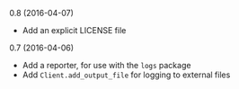 0.8 (2016-04-07)
- Add an explicit LICENSE file

0.7 (2016-04-06)
- Add a reporter, for use with the `logs` package
- Add `Client.add_output_file` for logging to external files
